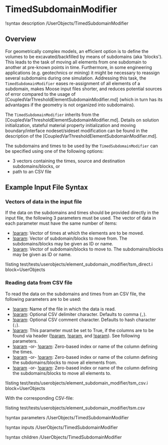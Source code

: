 # TimedSubdomainModifier

!syntax description /UserObjects/TimedSubdomainModifier

## Overview

For geometrically complex models, an efficient option is to define the volumes to be excavated/backfilled by means of subdomains (aka 'blocks'). This leads to the task of moving all elements from one subdomain to another at pre-known points in time. Furthermore, in some engineering applications
(e.g. geotechnics or mining) it might be necessary to reassign several subdomains during one simulation.
Addressing this task, the `TimedSubdomainModifier` eases re-assignment of all elements of a subdomain, makes Moose input files shorter, and reduces 
potential sources of error compared to the usage of [CoupledVarThresholdElementSubdomainModifier.md] (which in turn has its advantages if the geometry is not organized into subdomains).

The `TimedSubdomainModifier` inherits from the [CoupledVarThresholdElementSubdomainModifier.md]. Details on solution initialization, stateful material property initialization and moving boundary/interface nodeset/sideset modification can be found in the description of the [CoupledVarThresholdElementSubdomainModifier.md].

The subdomains and times to be used by the `TimedSubdomainModifier` can be specified using one of the following options:

- 3 vectors containing the times, source and destination subdomains/blocks, or
- path to an CSV file

## Example Input File Syntax

### Vectors of data in the input file

If the data on the subdomains and times should be provided directly in the input file, the following 3 parameters must be used. The vector of data in each parameter must have the same number of items:

- [!param](/UserObjects/TimedSubdomainModifier/times): Vector of times at which the elements are to be moved.
- [!param](/UserObjects/TimedSubdomainModifier/blocks_from): Vector of subdomain/blocks to move from. The subdomains/blocks may be given as ID or name.
- [!param](/UserObjects/TimedSubdomainModifier/blocks_to): Vector of subdomain/blocks to move to. The subdomains/blocks may be given as ID or name.

!listing test/tests/userobjects/element_subdomain_modifier/tsm_direct.i block=UserObjects 

### Reading data from CSV file 

To read the data on the subdomains and times from an CSV file, the following parameters are to be used:

- [!param](/UserObjects/TimedSubdomainModifier/data_file): Name of the file in which the data is read.
- [!param](/UserObjects/TimedSubdomainModifier/delimiter): Optional CSV delimiter character. Defaults to comma (`,`).
- [!param](/UserObjects/TimedSubdomainModifier/comment): Optional CSV comment character. Defaults to hash character (`;`).
- [!param](/UserObjects/TimedSubdomainModifier/header): This parameter must be set to True, if the columns are to be found via header ([!param](/UserObjects/TimedSubdomainModifier/time_column_text), [!param](/UserObjects/TimedSubdomainModifier/blocks_from_column_text), and [!param](/UserObjects/TimedSubdomainModifier/blocks_to_column_text)). See following parameters.
- [!param](/UserObjects/TimedSubdomainModifier/time_column_index) -or- [!param](/UserObjects/TimedSubdomainModifier/time_column_text): Zero-based index or name of the column defining the times.
- [!param](/UserObjects/TimedSubdomainModifier/blocks_from_column_index) -or- [!param](/UserObjects/TimedSubdomainModifier/blocks_from_column_text): Zero-based index or name of the column defining the subdomains/blocks to move all elements from.
- [!param](/UserObjects/TimedSubdomainModifier/blocks_to_column_index) -or- [!param](/UserObjects/TimedSubdomainModifier/blocks_to_column_text): Zero-based index or name of the column defining the subdomains/blocks to move all elements to.

!listing test/tests/userobjects/element_subdomain_modifier/tsm_csv.i block=UserObjects 

With the corresponding CSV-file:

!listing test/tests/userobjects/element_subdomain_modifier/tsm.csv

!syntax parameters /UserObjects/TimedSubdomainModifier

!syntax inputs /UserObjects/TimedSubdomainModifier

!syntax children /UserObjects/TimedSubdomainModifier

